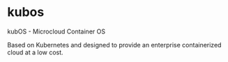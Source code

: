 # kubos
kubOS - Microcloud Container OS

Based on Kubernetes and designed to provide an enterprise containerized cloud at a low cost.
